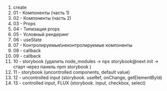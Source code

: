 1. create
2. 01 - Компоненты (часть 1)
3. 02 - Компоненты (часть 2)
4. 03 - Props
5. 04 - Типизация props
6. 05 - Условный рендеринг
7. 06 - useState
8. 07 - Контролируемые\неконтролируемые компоненты
9. 08 - callback 
10. 09 - callback
11. 10 - storybook (удалить node_modules -> npx storybook@next init -> старт через панель npm storybook )
12. 11 - storybook (uncontrolled components, default value)
13. 12 - uncontrolled input (storybook. useRef, onChange, getElementById)
14. 13 - controlled input, FLUX (storybook. input, checkbox, select)

